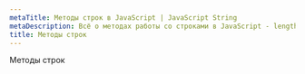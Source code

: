```yaml
---
metaTitle: Методы строк в JavaScript | JavaScript String
metaDescription: Всё о методах работы со строками в JavaScript - length, split, concat, search | База знаний PurpleSchool
title: Методы строк
---
```


Методы строк
